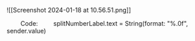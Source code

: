 ![[Screenshot 2024-01-18 at 10.56.51.png]]

        Code:
        splitNumberLabel.text = String(format: "%.0f", sender.value) 



  